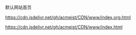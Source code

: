 默认网站首页 

https://cdn.jsdelivr.net/gh/acmeist/CDN/www/index.org.html 
 
https://cdn.jsdelivr.net/gh/acmeist/CDN/www/index.html


